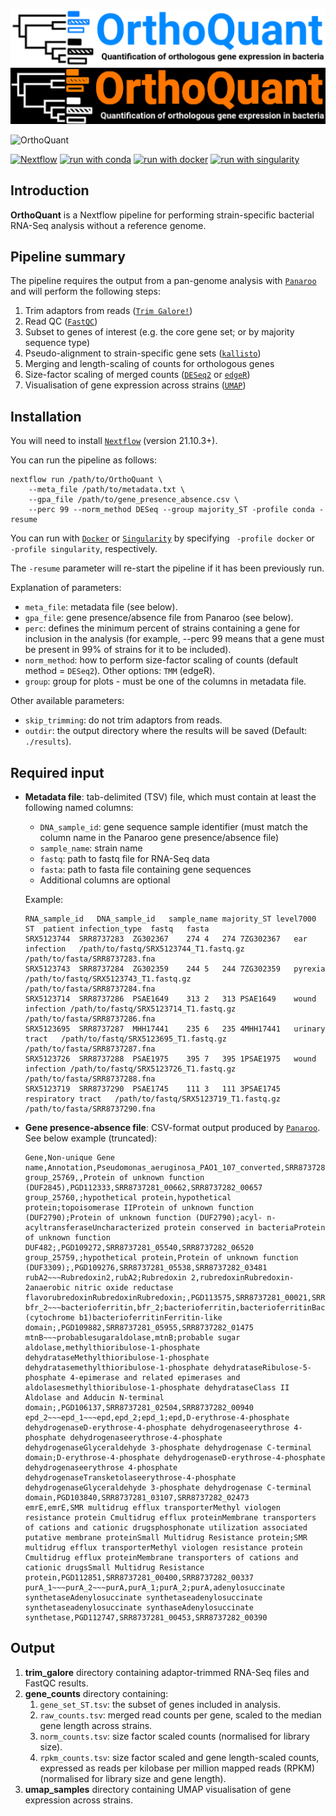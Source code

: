![OrthoQuant](docs/images/OrthoQuant_light.png#gh-light-mode-only) ![OrthoQuant](docs/images/OrthoQuant_dark.png#gh-dark-mode-only)

![OrthoQuant](https://github.com/adamd3/OrthoQuant/actions/workflows/ci.yml/badge.svg)


[![Nextflow](https://img.shields.io/badge/nextflow%20DSL2-%E2%89%A521.10.3-23aa62.svg?labelColor=000000)](https://www.nextflow.io/)
[![run with conda](http://img.shields.io/badge/run%20with-conda-3EB049?labelColor=000000&logo=anaconda)](https://docs.conda.io/en/latest/)
[![run with docker](https://img.shields.io/badge/run%20with-docker-0db7ed?labelColor=000000&logo=docker)](https://www.docker.com/)
[![run with singularity](https://img.shields.io/badge/run%20with-singularity-1d355c.svg?labelColor=000000)](https://sylabs.io/docs/)

## Introduction

**OrthoQuant** is a Nextflow pipeline for performing strain-specific bacterial RNA-Seq analysis without a reference genome.

## Pipeline summary

The pipeline requires the output from a pan-genome analysis with [`Panaroo`](https://gtonkinhill.github.io/panaroo/) and will perform the following steps:

1. Trim adaptors from reads ([`Trim Galore!`](https://www.bioinformatics.babraham.ac.uk/projects/trim_galore/))
2. Read QC ([`FastQC`](https://www.bioinformatics.babraham.ac.uk/projects/fastqc/))
3. Subset to genes of interest (e.g. the core gene set; or by majority sequence type)
4. Pseudo-alignment to strain-specific gene sets ([`kallisto`](https://pachterlab.github.io/kallisto/))
5. Merging and length-scaling of counts for orthologous genes
6. Size-factor scaling of merged counts ([`DESeq2`](https://bioconductor.org/packages/release/bioc/html/DESeq2.html) or [`edgeR`](http://bioconductor.org/packages/release/bioc/html/edgeR.html))
7. Visualisation of gene expression across strains ([`UMAP`](https://umap-learn.readthedocs.io/))

## Installation

You will need to install [`Nextflow`](https://www.nextflow.io/) (version 21.10.3+).

You can run the pipeline as follows:

    nextflow run /path/to/OrthoQuant \
        --meta_file /path/to/metadata.txt \
        --gpa_file /path/to/gene_presence_absence.csv \
        --perc 99 --norm_method DESeq --group majority_ST -profile conda -resume

You can run with [`Docker`](https://www.docker.com/) or [`Singularity`](https://sylabs.io/guides/3.5/user-guide/introduction.html) by specifying ` -profile docker` or ` -profile singularity`, respectively.

The `-resume` parameter will re-start the pipeline if it has been previously run.

Explanation of parameters:
- `meta_file`: metadata file (see below).
- `gpa_file`: gene presence/absence file from Panaroo (see below).
- `perc`: defines the minimum percent of strains containing a gene for inclusion in the analysis (for example, --perc 99 means that a gene must be present in 99% of strains for it to be included).
- `norm_method`: how to perform size-factor scaling of counts (default method = `DESeq2`). Other options: `TMM` (edgeR).
- `group`: group for plots - must be one of the columns in metadata file.

Other available parameters:
- `skip_trimming`: do not trim adaptors from reads.
- `outdir`: the output directory where the results will be saved (Default: `./results`).


## Required input

- __Metadata file__: tab-delimited (TSV) file, which must contain at least the following named columns:
  - `DNA_sample_id`: gene sequence sample identifier (must match the column name in the Panaroo gene presence/absence file)
  - `sample_name`: strain name
  - `fastq`: path to fastq file for RNA-Seq data
  - `fasta`: path to fasta file containing gene sequences
  - Additional columns are optional

  Example:

    ```console
    RNA_sample_id	DNA_sample_id	sample_name	majority_ST	level7000	ST	patient	infection_type	fastq	fasta
    SRX5123744	SRR8737283	ZG302367	274	4	274	7ZG302367	ear infection	/path/to/fastq/SRX5123744_T1.fastq.gz	/path/to/fasta/SRR8737283.fna
    SRX5123743	SRR8737284	ZG302359	244	5	244	7ZG302359	pyrexia	/path/to/fastq/SRX5123743_T1.fastq.gz	/path/to/fasta/SRR8737284.fna
    SRX5123714	SRR8737286	PSAE1649	313	2	313	PSAE1649	wound infection	/path/to/fastq/SRX5123714_T1.fastq.gz	/path/to/fasta/SRR8737286.fna
    SRX5123695	SRR8737287	MHH17441	235	6	235	4MHH17441	urinary tract	/path/to/fastq/SRX5123695_T1.fastq.gz	/path/to/fasta/SRR8737287.fna
    SRX5123726	SRR8737288	PSAE1975	395	7	395	1PSAE1975	wound infection	/path/to/fastq/SRX5123726_T1.fastq.gz	/path/to/fasta/SRR8737288.fna
    SRX5123719	SRR8737290	PSAE1745	111	3	111	3PSAE1745	respiratory tract	/path/to/fastq/SRX5123719_T1.fastq.gz	/path/to/fasta/SRR8737290.fna
    ```

- __Gene presence-absence file__: CSV-format output produced by [`Panaroo`](https://gtonkinhill.github.io/panaroo/).
  See below example (truncated):

    ```console
    Gene,Non-unique Gene name,Annotation,Pseudomonas_aeruginosa_PAO1_107_converted,SRR8737281,SRR8737282
    group_25769,,Protein of unknown function (DUF2845),PGD112333,SRR8737281_00662,SRR8737282_00657
    group_25760,;hypothetical protein,hypothetical protein;topoisomerase IIProtein of unknown function (DUF2790);Protein of unknown function (DUF2790);acyl- n-acyltransferaseUncharacterized protein conserved in bacteriaProtein of unknown function DUF482;,PGD109272,SRR8737281_05540,SRR8737282_06520
    group_25759,;hypothetical protein,Protein of unknown function (DUF3309);,PGD109276,SRR8737281_05538,SRR8737282_03481
    rubA2~~~Rubredoxin2,rubA2;Rubredoxin 2,rubredoxinRubredoxin-2anaerobic nitric oxide reductase flavorubredoxinRubredoxinRubredoxin;,PGD113575,SRR8737281_00021,SRR8737282_05845
    bfr_2~~~bacterioferritin,bfr_2;bacterioferritin,bacterioferritinBacterioferritinbacterioferritinBacterioferritin (cytochrome b1)bacterioferritinFerritin-like domain;,PGD109882,SRR8737281_05955,SRR8737282_01475
    mtnB~~~probablesugaraldolase,mtnB;probable sugar aldolase,methylthioribulose-1-phosphate dehydrataseMethylthioribulose-1-phosphate dehydratasemethylthioribulose-1-phosphate dehydrataseRibulose-5-phosphate 4-epimerase and related epimerases and aldolasesmethylthioribulose-1-phosphate dehydrataseClass II Aldolase and Adducin N-terminal domain;,PGD106137,SRR8737281_02504,SRR8737282_00940
    epd_2~~~epd_1~~~epd,epd_2;epd_1;epd,D-erythrose-4-phosphate dehydrogenaseD-erythrose-4-phosphate dehydrogenaseerythrose 4-phosphate dehydrogenaseerythrose-4-phosphate dehydrogenaseGlyceraldehyde 3-phosphate dehydrogenase C-terminal domain;D-erythrose-4-phosphate dehydrogenaseD-erythrose-4-phosphate dehydrogenaseerythrose 4-phosphate dehydrogenaseTransketolaseerythrose-4-phosphate dehydrogenaseGlyceraldehyde 3-phosphate dehydrogenase C-terminal domain,PGD103840,SRR8737281_03107,SRR8737282_02473
    emrE,emrE,SMR multidrug efflux transporterMethyl viologen resistance protein Cmultidrug efflux proteinMembrane transporters of cations and cationic drugsphosphonate utilization associated putative membrane proteinSmall Multidrug Resistance protein;SMR multidrug efflux transporterMethyl viologen resistance protein Cmultidrug efflux proteinMembrane transporters of cations and cationic drugsSmall Multidrug Resistance protein,PGD112851,SRR8737281_00400,SRR8737282_00337
    purA_1~~~purA_2~~~purA,purA_1;purA_2;purA,adenylosuccinate synthetaseAdenylosuccinate synthetaseadenylosuccinate synthetaseadenylosuccinate synthaseAdenylosuccinate synthetase,PGD112747,SRR8737281_00453,SRR8737282_00390
    ```

## Output

1. __trim_galore__ directory containing adaptor-trimmed RNA-Seq files and FastQC results.
2. __gene_counts__ directory containing:
    1. `gene_set_ST.tsv`: the subset of genes included in analysis.
    2. `raw_counts.tsv`: merged read counts per gene, scaled to the median gene length across strains.
    3. `norm_counts.tsv`: size factor scaled counts (normalised for library size).
    4. `rpkm_counts.tsv`: size factor scaled and gene length-scaled counts, expressed as reads per kilobase per million mapped reads (RPKM) (normalised for library size and gene length).
3. __umap_samples__ directory containing UMAP visualisation of gene expression across strains.
